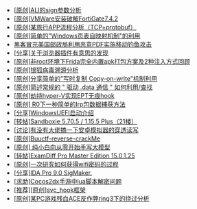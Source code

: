 + [[原创]ALI的sign参数分析](https://bbs.kanxue.com/thread-284292.htm)
+ [[原创]VMWare安装破解FortiGate7.4.2](https://bbs.kanxue.com/thread-284794.htm)
+ [[原创]某旅行APP流程分析（TCP+protobuf）](https://bbs.kanxue.com/thread-285387.htm)
+ [[原创]简单的"Windows页表自映射机制"的利用](https://bbs.kanxue.com/thread-285332.htm)
+ [黑客冒充美国邮政局利用恶意PDF实施移动钓鱼攻击](https://bbs.kanxue.com/thread-285386.htm)
+ [[分享]关于浏览器插件有意思的发现](https://bbs.kanxue.com/thread-285220.htm)
+ [[原创]非root环境下Frida完全内置apk打包方案及2种注入方式回顾](https://bbs.kanxue.com/thread-284482.htm)
+ [[原创]银狐病毒溯源分析](https://bbs.kanxue.com/thread-285336.htm)
+ [[原创]分享简单的"写时复制 Copy-on-write"机制利用](https://bbs.kanxue.com/thread-285331.htm)
+ [[原创]简述常规的 " 驱动 .data 通信 " 如何利用/查找](https://bbs.kanxue.com/thread-285348.htm)
+ [[原创]劫持hyper-V实现EPT无痕hook](https://bbs.kanxue.com/thread-274416.htm)
+ [[原创] R0下一种简单的Irp包数据捕获方法](https://bbs.kanxue.com/thread-285317.htm)
+ [[分享]WindowsUEFI启动介绍](https://bbs.kanxue.com/thread-285378.htm)
+ [[转帖]Sandboxie 5.70.5 / 1.15.5 Plus（21楼）](https://bbs.kanxue.com/thread-278793.htm)
+ [[讨论]有没有大佬搞一下安卓模拟器的穿透读写](https://bbs.kanxue.com/thread-285389.htm)
+ [[原创]Buuctf-reverse-crackMe](https://bbs.kanxue.com/thread-272192.htm)
+ [[原创] 纯小白向从零开始手写大模型](https://bbs.kanxue.com/thread-285388.htm)
+ [[转帖]ExamDiff Pro Master Edition 15.0.1.25](https://bbs.kanxue.com/thread-285374.htm)
+ [[原创]一次研究如何获得wifi密码的过程](https://bbs.kanxue.com/thread-285383.htm)
+ [[分享]IDA Pro 9.0 SigMaker.](https://bbs.kanxue.com/thread-282836.htm)
+ [[求助]Cocos2dx手游中lua脚本解密问题](https://bbs.kanxue.com/thread-285344.htm)
+ [[推荐][原创]svc_hook框架](https://bbs.kanxue.com/thread-284713.htm)
+ [[原创]某PC游戏残血ACE反作弊ring3下的绕过分析](https://bbs.kanxue.com/thread-284667.htm)
